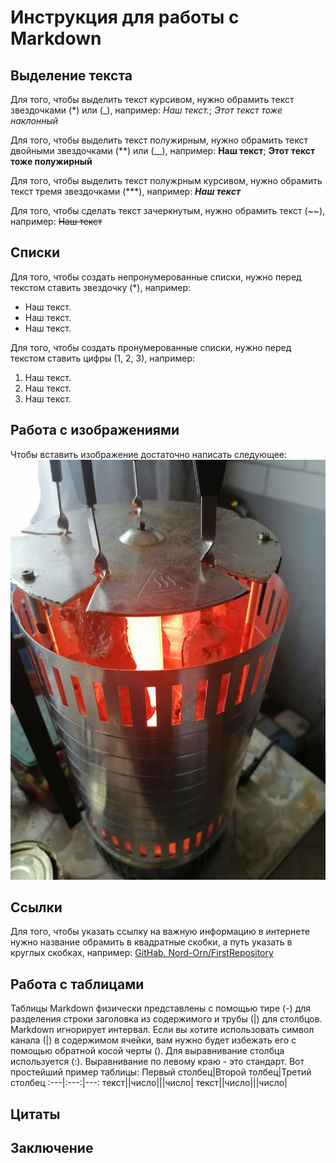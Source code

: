 # Инструкция для работы с Markdown

## Выделение текста

Для того, чтобы выделить текст курсивом, нужно обрамить текст звездочками (*) или (_), например: *Наш текст.*;  _Этот текст тоже наклонный_

Для того, чтобы выделить текст полужирным, нужно обрамить текст двойными звездочками (**) или (__), например: **Наш текст**; __Этот текст тоже полужирный__

Для того, чтобы выделить текст полужрным курсивом, нужно обрамить текст тремя звездочками (***), например: ***Наш текст***

Для того, чтобы сделать текст зачеркнутым, нужно обрамить текст (~~), например: ~~Наш текст~~

## Списки

Для того, чтобы создать непронумерованные списки, нужно перед текстом ставить звездочку (*), например: 
* Наш текст.
* Наш текст.
* Наш текст.

Для того, чтобы создать пронумерованные списки, нужно перед текстом ставить цифры (1, 2, 3), например: 
1. Наш текст.
2. Наш текст.
3. Наш текст.

## Работа с изображениями

Чтобы вставить изображение достаточно написать следующее:
![Это печь для шашлыков](barbecue.jpg)

## Ссылки

Для того, чтобы указать ссылку на важную информацию в интернете нужно название обрамить в квадратные скобки, а путь указать в круглых скобках, например:  [GitHab. Nord-Orn/FirstRepository](https://github.com/Nord-Orn/FirstRepository)

## Работа с таблицами

Таблицы Markdown физически представлены с помощью тире (-) для разделения строки заголовка из содержимого и трубы (|) для столбцов.
Markdown игнорирует интервал. 
Если вы хотите использовать символ канала (|) в содержимом ячейки, вам нужно будет избежать его с помощью обратной косой черты (\).
Для выравнивание столбца используется (:).
Выравнивание по левому краю - это стандарт. 
Вот простейший пример таблицы: 
Первый столбец|Второй толбец|Третий столбец
:---|:---:|---:
текст|\|число\||\|число\|
текст|\|число\||\|число\|

## Цитаты

## Заключение